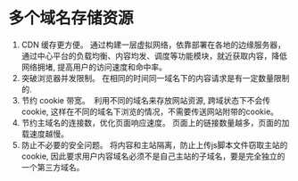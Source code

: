 # 多个域名存储资源
1. CDN 缓存更方便。
通过构建一层虚拟网络，依靠部署在各地的边缘服务器，通过中心平台的负载均衡、内容均发、调度等功能模块，就近获取内容，降低网络拥堵, 提高用户的访问速度和命中率。
2. 突破浏览器并发限制。
 在相同的时间同一域名下的内容请求是有一定数量限制的.
3. 节约 cookie 带宽。
​ 利用不同的域名来存放网站资源, 跨域状态下不会传cookie, 这样在不同的域名下浏览的情况，不需要传送网站附带的cookie。
4. 节约主域名的连接数，优化页面响应速度。
​ 页面上的链接数量越多，页面的加载速度越慢。
5. 防止不必要的安全问题。
将内容和主站隔离，防止上传js脚本文件窃取主站的cookie, 因此要求用户内容域名必须不是自己主站的子域名，要是完全独立的一个第三方域名。
